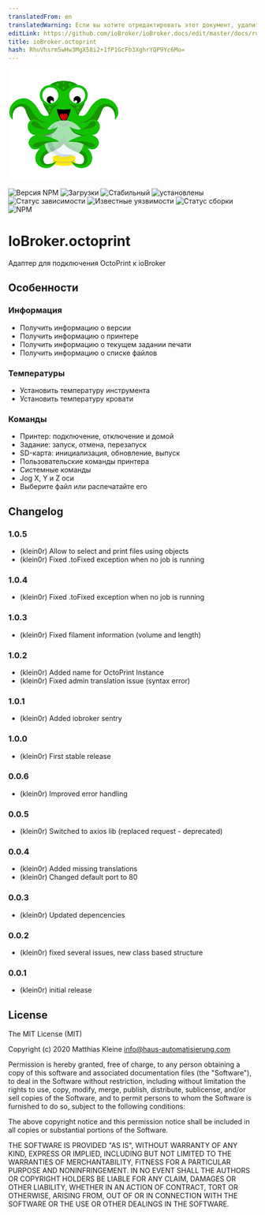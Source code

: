 ```yaml
---
translatedFrom: en
translatedWarning: Если вы хотите отредактировать этот документ, удалите поле «translationFrom», в противном случае этот документ будет снова автоматически переведен
editLink: https://github.com/ioBroker/ioBroker.docs/edit/master/docs/ru/adapterref/iobroker.octoprint/README.md
title: ioBroker.octoprint
hash: RhuVhsrm5wHw3MgX58i2+1fP1GcFb3XghrYQP9Yc6Mo=
---
```

![Логотип](../../../en/adapterref/iobroker.octoprint/admin/octoprint.png)

![Версия NPM](http://img.shields.io/npm/v/iobroker.octoprint.svg)
![Загрузки](https://img.shields.io/npm/dm/iobroker.octoprint.svg)
![Стабильный](http://iobroker.live/badges/octoprint-stable.svg)
![установлены](http://iobroker.live/badges/octoprint-installed.svg)
![Статус зависимости](https://img.shields.io/david/klein0r/iobroker.octoprint.svg)
![Известные уязвимости](https://snyk.io/test/github/klein0r/ioBroker.octoprint/badge.svg)
![Статус сборки](http://img.shields.io/travis/klein0r/ioBroker.octoprint.svg)
![NPM](https://nodei.co/npm/iobroker.octoprint.png?downloads=true)

# IoBroker.octoprint
Адаптер для подключения OctoPrint к ioBroker

## Особенности
### Информация
- Получить информацию о версии
- Получить информацию о принтере
- Получить информацию о текущем задании печати
- Получить информацию о списке файлов

### Температуры
- Установить температуру инструмента
- Установить температуру кровати

### Команды
- Принтер: подключение, отключение и домой
- Задание: запуск, отмена, перезапуск
- SD-карта: инициализация, обновление, выпуск
- Пользовательские команды принтера
- Системные команды
- Jog X, Y и Z оси
- Выберите файл или распечатайте его

## Changelog

### 1.0.5

* (klein0r) Allow to select and print files using objects
* (klein0r) Fixed .toFixed exception when no job is running

### 1.0.4

* (klein0r) Fixed .toFixed exception when no job is running

### 1.0.3

* (klein0r) Fixed filament information (volume and length)

### 1.0.2

* (klein0r) Added name for OctoPrint Instance
* (klein0r) Fixed admin translation issue (syntax error)

### 1.0.1

* (klein0r) Added iobroker sentry

### 1.0.0

* (klein0r) First stable release

### 0.0.6

* (klein0r) Improved error handling

### 0.0.5

* (klein0r) Switched to axios lib (replaced request - deprecated)

### 0.0.4

* (klein0r) Added missing translations
* (klein0r) Changed default port to 80

### 0.0.3

* (klein0r) Updated depencencies

### 0.0.2

* (klein0r) fixed several issues, new class based structure

### 0.0.1

* (klein0r) initial release

## License

The MIT License (MIT)

Copyright (c) 2020 Matthias Kleine <info@haus-automatisierung.com>

Permission is hereby granted, free of charge, to any person obtaining a copy
of this software and associated documentation files (the "Software"), to deal
in the Software without restriction, including without limitation the rights
to use, copy, modify, merge, publish, distribute, sublicense, and/or sell
copies of the Software, and to permit persons to whom the Software is
furnished to do so, subject to the following conditions:

The above copyright notice and this permission notice shall be included in
all copies or substantial portions of the Software.

THE SOFTWARE IS PROVIDED "AS IS", WITHOUT WARRANTY OF ANY KIND, EXPRESS OR
IMPLIED, INCLUDING BUT NOT LIMITED TO THE WARRANTIES OF MERCHANTABILITY,
FITNESS FOR A PARTICULAR PURPOSE AND NONINFRINGEMENT. IN NO EVENT SHALL THE
AUTHORS OR COPYRIGHT HOLDERS BE LIABLE FOR ANY CLAIM, DAMAGES OR OTHER
LIABILITY, WHETHER IN AN ACTION OF CONTRACT, TORT OR OTHERWISE, ARISING FROM,
OUT OF OR IN CONNECTION WITH THE SOFTWARE OR THE USE OR OTHER DEALINGS IN
THE SOFTWARE.